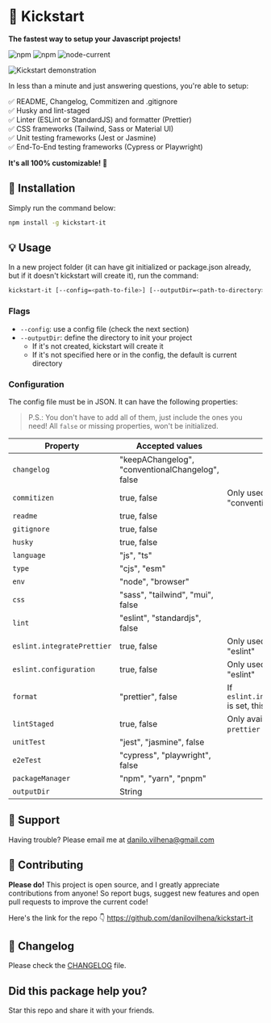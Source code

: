 # 🚀 Kickstart
**The fastest way to setup your Javascript projects!**

![npm](https://img.shields.io/npm/v/kickstart-it)
![npm](https://img.shields.io/npm/dt/kickstart-it)
![node-current](https://img.shields.io/node/v/kickstart-it)

![Kickstart demonstration](https://github.com/danilovilhena/kickstart-it/assets/54288190/3432eb44-a96c-4431-a87c-476e257a02f3)

In less than a minute and just answering questions, you're able to setup:

✅ README, Changelog, Commitizen and .gitignore<br>
✅ Husky and lint-staged<br>
✅ Linter (ESLint or StandardJS) and formatter (Prettier)<br>
✅ CSS frameworks (Tailwind, Sass or Material UI)<br>
✅ Unit testing frameworks (Jest or Jasmine)<br>
✅ End-To-End testing frameworks (Cypress or Playwright)

**It's all 100% customizable! 🎉**

## 🔧 Installation

Simply run the command below:
```sh
npm install -g kickstart-it
```

## 💡 Usage

In a new project folder (it can have git initialized or package.json already, but if it doesn't kickstart will create it), run the command:
```sh
kickstart-it [--config=<path-to-file>] [--outputDir=<path-to-directory>]
```

### Flags

- `--config`: use a config file (check the next section)
- `--outputDir`: define the directory to init your project
  - If it's not created, kickstart will create it
  - If it's not specified here or in the config, the default is current directory

### Configuration
The config file must be in JSON. It can have the following properties:

> P.S.: You don't have to add all of them, just include the ones you need! All `false` or missing properties, won't be initialized.

| Property | Accepted values | Note |
| -------- | ------ | ----------- |
| `changelog` | "keepAChangelog", "conventionalChangelog", false  | |
| `commitizen` | true, false | Only used if `changelog` is "conventionalChangelog" |
| `readme` | true, false | |
| `gitignore` | true, false | |
| `husky` | true, false | |
| `language` | "js", "ts" | |
| `type` | "cjs", "esm" | |
| `env` | "node", "browser" | |
| `css` | "sass", "tailwind", "mui", false | |
| `lint` | "eslint", "standardjs", false | |
| `eslint.integratePrettier` | true, false | Only used if `lint` is set to "eslint" |
| `eslint.configuration` | true, false | Only used if `lint` is set to "eslint"  |
| `format` | "prettier", false | If `eslint.integratePrettier` is set, this is unnecessary |
| `lintStaged` | true, false | Only available if `lint` or `prettier` is set |
| `unitTest` | "jest", "jasmine", false | |
| `e2eTest` | "cypress", "playwright", false | |
| `packageManager` | "npm", "yarn", "pnpm" | |
| `outputDir` | String | |


## 💬 Support
Having trouble? Please email me at danilo.vilhena@gmail.com

## 👥 Contributing

**Please do!** This project is open source, and I greatly appreciate contributions from anyone! So report bugs, suggest new features and open pull requests to improve the current code!

Here's the link for the repo 👇
https://github.com/danilovilhena/kickstart-it

## 📝 Changelog

Please check the [CHANGELOG](https://github.com/danilovilhena/kickstart-it/blob/main/CHANGELOG.md) file.

## Did this package help you?
Star this repo and share it with your friends.